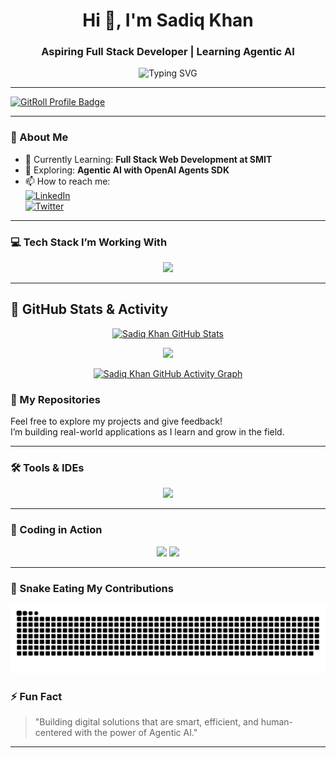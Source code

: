 <h1 align="center">Hi 👋, I'm Sadiq Khan</h1>
<h3 align="center">Aspiring Full Stack Developer | Learning Agentic AI</h3>

<p align="center">
  <img src="https://readme-typing-svg.demolab.com?font=Fira+Code&weight=500&size=22&pause=1000&center=true&vCenter=true&width=600&lines=Passionate+about+Web+Development;Learning+Agentic+AI+with+OpenAI+SDK;Currently+Studying+Full+Stack+at+SMIT" alt="Typing SVG" />
</p>

---

<a href="https://gitroll.io/profile/uK7RI5gTg0JO76kLJ647cMaNkGgH3" target="_blank"><img src="https://gitroll.io/api/badges/profiles/v1/uK7RI5gTg0JO76kLJ647cMaNkGgH3?theme=dracula" alt="GitRoll Profile Badge"/></a>

---

### 🧠 About Me

- 🌱 Currently Learning: **Full Stack Web Development at SMIT**  
- 🤖 Exploring: **Agentic AI with OpenAI Agents SDK**
- 📫 How to reach me:  
  [![LinkedIn](https://img.shields.io/badge/LinkedIn-blue?style=for-the-badge&logo=linkedin&logoColor=white)](https://www.linkedin.com/in/sadiq-rashid-564375158/)  
  [![Twitter](https://img.shields.io/badge/Twitter-1DA1F2?style=for-the-badge&logo=twitter&logoColor=white)](https://x.com/saiqkhan3333)

---

### 💻 Tech Stack I’m Working With

<p align="center">
  <img src="https://skillicons.dev/icons?i=html,css,js,ts,react,nextjs,tailwind,python,git,github,vscode" />
</p>

---

## 🚀 GitHub Stats & Activity

<p align="center">
  <a href="https://github.com/SadiqKhan-Dev">
    <img src="https://github-readme-stats.vercel.app/api?username=SadiqKhan-Dev&show_icons=true&theme=radical" alt="Sadiq Khan GitHub Stats" />
  </a>
</p>

<p align="center">
  <a href="https://github.com/SadiqKhan-Dev">
   <img src="https://github-readme-streak-stats.herokuapp.com?user=SadiqKhan-Dev&theme=radical" />
  </a>
</p>

<p align="center">
  <a href="https://github.com/SadiqKhan-Dev">
    <img src="https://github-readme-activity-graph.vercel.app/graph?username=SadiqKhan-Dev&theme=rogue" alt="Sadiq Khan GitHub Activity Graph" />
  </a>
</p>


### 📂 My Repositories

Feel free to explore my projects and give feedback!  
I’m building real-world applications as I learn and grow in the field.

---

### 🛠️ Tools & IDEs

<p align="center">
  <img src="https://skillicons.dev/icons?i=vs,pycharm,figma,postman,linux,windows" />
</p>

---

### 📸 Coding in Action

<p align="center">
  <img src="https://media.giphy.com/media/qgQUggAC3Pfv687qPC/giphy.gif" width="400" />
  <img src="https://media.giphy.com/media/13HgwGsXF0aiGY/giphy.gif" width="400" />
</p>

---

### 🐍 Snake Eating My Contributions

<div align="center">
  <img src="https://raw.githubusercontent.com/Platane/snk/output/github-contribution-grid-snake.svg" alt="Snake Animation" />
</div>


### ⚡ Fun Fact

> "Building digital solutions that are smart, efficient, and human-centered with the power of Agentic AI."

---

